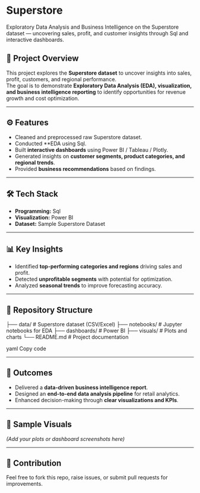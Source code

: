 # Superstore
Exploratory Data Analysis and Business Intelligence on the Superstore dataset — uncovering sales, profit, and customer insights through Sql and interactive dashboards.
## 📌 Project Overview  
This project explores the **Superstore dataset** to uncover insights into sales, profit, customers, and regional performance.  
The goal is to demonstrate **Exploratory Data Analysis (EDA), visualization, and business intelligence reporting** to identify opportunities for revenue growth and cost optimization.  

---

## ⚙️ Features  
- Cleaned and preprocessed raw Superstore dataset.  
- Conducted **EDA using Sql.  
- Built **interactive dashboards** using Power BI / Tableau / Plotly.  
- Generated insights on **customer segments, product categories, and regional trends**.  
- Provided **business recommendations** based on findings.  

---

## 🛠 Tech Stack  
- **Programming:** Sql  
- **Visualization:** Power BI  
- **Dataset:** Sample Superstore Dataset  

---

## 📊 Key Insights  
- Identified **top-performing categories and regions** driving sales and profit.  
- Detected **unprofitable segments** with potential for optimization.  
- Analyzed **seasonal trends** to improve forecasting accuracy.  

---

## 📂 Repository Structure  
├── data/ # Superstore dataset (CSV/Excel)
├── notebooks/ # Jupyter notebooks for EDA
├── dashboards/ # Power BI 
├── visuals/ # Plots and charts
└── README.md # Project documentation

yaml
Copy code

---

## 🚀 Outcomes  
- Delivered a **data-driven business intelligence report**.  
- Designed an **end-to-end data analysis pipeline** for retail analytics.  
- Enhanced decision-making through **clear visualizations and KPIs**.  

---

## 📸 Sample Visuals  
*(Add your plots or dashboard screenshots here)*  

---

## 🤝 Contribution  
Feel free to fork this repo, raise issues, or submit pull requests for improvements. 
